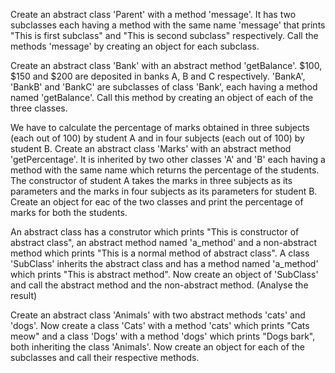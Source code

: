 Create an abstract class 'Parent' with a method 'message'. It has two subclasses each having a method with the same name 'message' that prints "This is first subclass" and "This is second subclass" respectively. Call the methods 'message' by creating an object for each subclass.

Create an abstract class 'Bank' with an abstract method 'getBalance'. $100, $150 and $200 are deposited in banks A, B and C respectively. 'BankA', 'BankB' and 'BankC' are subclasses of class 'Bank', each having a method named 'getBalance'. Call this method by creating an object of each of the three classes.

We have to calculate the percentage of marks obtained in three subjects (each out of 100) by student A and in four subjects (each out of 100) by student B. Create an abstract class 'Marks' with an abstract method 'getPercentage'. It is inherited by two other classes 'A' and 'B' each having a method with the same name which returns the percentage of the students. The constructor of student A takes the marks in three subjects as its parameters and the marks in four subjects as its parameters for student B. Create an object for eac of the two classes and print the percentage of marks for both the students.

An abstract class has a construtor which prints "This is constructor of abstract class", an abstract method named 'a_method' and a non-abstract method which prints "This is a normal method of abstract class". A class 'SubClass' inherits the abstract class and has a method named 'a_method' which prints "This is abstract method". Now create an object of 'SubClass' and call the abstract method and the non-abstract method. (Analyse the result)

Create an abstract class 'Animals' with two abstract methods 'cats' and 'dogs'. Now create a class 'Cats' with a method 'cats' which prints "Cats meow" and a class 'Dogs' with a method 'dogs' which prints "Dogs bark", both inheriting the class 'Animals'. Now create an object for each of the subclasses and call their respective methods.

